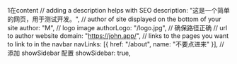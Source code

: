 1在content
// adding a description helps with SEO
  description: "这是一个简单的网页，用于测试开发。",
  // author of site displayed on the bottom of your site
  author: "M",
  // logo image
  authorLogo: "/logo.jpg", // 确保路径正确
  // url to author website
  domain: "https://john.app/",
  // links to the pages you want to link to in the navbar
  navLinks: [{ href: "/about", name: "不要点进来" }],
  // 添加 showSidebar 配置
  showSidebar: true,